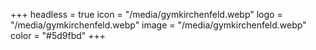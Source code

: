 +++
headless = true
icon = "/media/gymkirchenfeld.webp"
logo = "/media/gymkirchenfeld.webp"
image = "/media/gymkirchenfeld.webp"
color = "#5d9fbd"
+++

